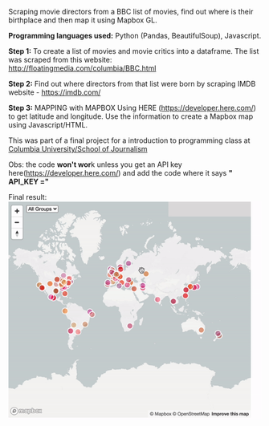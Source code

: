 
Scraping movie directors from a BBC list of movies, find out where is their birthplace and then map it using Mapbox GL.

**Programming languages used:** Python (Pandas, BeautifulSoup), Javascript.

**Step 1:** To create a list of movies and movie critics into a dataframe. The list was scraped from this website: http://floatingmedia.com/columbia/BBC.html

**Step 2:** Find out where directors from that list were born by scraping IMDB website - https://imdb.com/

**Step 3:** MAPPING with MAPBOX Using HERE (https://developer.here.com/) to get latitude and longitude. Use the information to create a Mapbox map using Javascript/HTML.

This was part of a final project for a introduction to programming class at [Columbia University/School of Journalism](https://journalism.columbia.edu/ms-data-journalism)

Obs: the code **won't wor**k unless you get an API key here(https://developer.here.com/) and add the code where it says **" API_KEY ="**

Final result:
![Where were the people who directed these movies born?](https://github.com/luizftoledo/BBC_Mapping_movie_directors_birthplace/blob/main/ezgif-4-fcb9e0790b.gif?raw=true)

